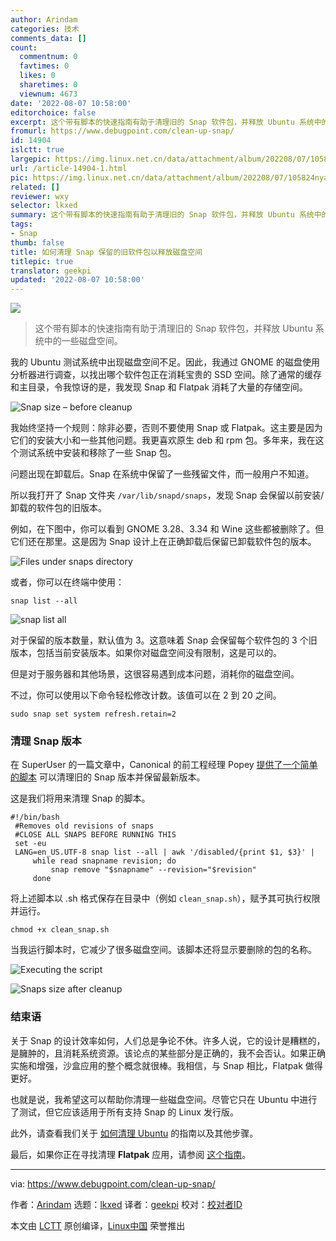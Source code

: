 ```yaml
---
author: Arindam
categories: 技术
comments_data: []
count:
  commentnum: 0
  favtimes: 0
  likes: 0
  sharetimes: 0
  viewnum: 4673
date: '2022-08-07 10:58:00'
editorchoice: false
excerpt: 这个带有脚本的快速指南有助于清理旧的 Snap 软件包，并释放 Ubuntu 系统中的一些磁盘空间。
fromurl: https://www.debugpoint.com/clean-up-snap/
id: 14904
islctt: true
largepic: https://img.linux.net.cn/data/attachment/album/202208/07/105824nyac4m66a6886x6q.jpg
url: /article-14904-1.html
pic: https://img.linux.net.cn/data/attachment/album/202208/07/105824nyac4m66a6886x6q.jpg.thumb.jpg
related: []
reviewer: wxy
selector: lkxed
summary: 这个带有脚本的快速指南有助于清理旧的 Snap 软件包，并释放 Ubuntu 系统中的一些磁盘空间。
tags:
- Snap
thumb: false
title: 如何清理 Snap 保留的旧软件包以释放磁盘空间
titlepic: true
translator: geekpi
updated: '2022-08-07 10:58:00'
---
```


![](/data/attachment/album/202208/07/105824nyac4m66a6886x6q.jpg)



> 
> 这个带有脚本的快速指南有助于清理旧的 Snap 软件包，并释放 Ubuntu 系统中的一些磁盘空间。
> 
> 
> 


我的 Ubuntu 测试系统中出现磁盘空间不足。因此，我通过 GNOME 的磁盘使用分析器进行调查，以找出哪个软件包正在消耗宝贵的 SSD 空间。除了通常的缓存和主目录，令我惊讶的是，我发现 Snap 和 Flatpak 消耗了大量的存储空间。


![Snap size – before cleanup](/data/attachment/album/202208/07/105828vnnz0gx4flux4qx0.jpg)


我始终坚持一个规则：除非必要，否则不要使用 Snap 或 Flatpak。这主要是因为它们的安装大小和一些其他问题。我更喜欢原生 deb 和 rpm 包。多年来，我在这个测试系统中安装和移除了一些 Snap 包。


问题出现在卸载后。Snap 在系统中保留了一些残留文件，而一般用户不知道。


所以我打开了 Snap 文件夹 `/var/lib/snapd/snaps`，发现 Snap 会保留以前安装/卸载的软件包的旧版本。


例如，在下图中，你可以看到 GNOME 3.28、3.34 和 Wine 这些都被删除了。但它们还在那里。这是因为 Snap 设计上在正确卸载后保留已卸载软件包的版本。


![Files under snaps directory](/data/attachment/album/202208/07/105828uftbjelhn903hs7r.jpg)


或者，你可以在终端中使用：



```
snap list --all

```

![snap list all](/data/attachment/album/202208/07/105829v4z9fcchu4lfhp9h.jpg)


对于保留的版本数量，默认值为 3。这意味着 Snap 会保留每个软件包的 3 个旧版本，包括当前安装版本。如果你对磁盘空间没有限制，这是可以的。


但是对于服务器和其他场景，这很容易遇到成本问题，消耗你的磁盘空间。


不过，你可以使用以下命令轻松修改计数。该值可以在 2 到 20 之间。



```
sudo snap set system refresh.retain=2

```

### 清理 Snap 版本


在 SuperUser 的一篇文章中，Canonical 的前工程经理 Popey [提供了一个简单的脚本](https://superuser.com/a/1330590) 可以清理旧的 Snap 版本并保留最新版本。


这是我们将用来清理 Snap 的脚本。



```
#!/bin/bash
 #Removes old revisions of snaps
 #CLOSE ALL SNAPS BEFORE RUNNING THIS
 set -eu
 LANG=en_US.UTF-8 snap list --all | awk '/disabled/{print $1, $3}' |
     while read snapname revision; do
         snap remove "$snapname" --revision="$revision"
     done

```

将上述脚本以 .sh 格式保存在目录中（例如 `clean_snap.sh`），赋予其可执行权限并运行。



```
chmod +x clean_snap.sh

```

当我运行脚本时，它减少了很多磁盘空间。该脚本还将显示要删除的包的名称。


![Executing the script](/data/attachment/album/202208/07/105830w87lwqqqp8m8j8ml.jpg)


![Snaps size after cleanup](/data/attachment/album/202208/07/105830pqzil2z00wqu3ukw.jpg)


### 结束语


关于 Snap 的设计效率如何，人们总是争论不休。许多人说，它的设计是糟糕的，是臃肿的，且消耗系统资源。该论点的某些部分是正确的，我不会否认。如果正确实施和增强，沙盒应用的整个概念就很棒。我相信，与 Snap 相比，Flatpak 做得更好。


也就是说，我希望这可以帮助你清理一些磁盘空间。尽管它只在 Ubuntu 中进行了测试，但它应该适用于所有支持 Snap 的 Linux 发行版。


此外，请查看我们关于 [如何清理 Ubuntu](https://www.debugpoint.com/2018/07/4-simple-steps-clean-ubuntu-system-linux/) 的指南以及其他步骤。


最后，如果你正在寻找清理 **Flatpak** 应用，请参阅 [这个指南](https://www.debugpoint.com/clean-up-flatpak/)。




---


via: <https://www.debugpoint.com/clean-up-snap/>


作者：[Arindam](https://www.debugpoint.com/author/admin1/) 选题：[lkxed](https://github.com/lkxed) 译者：[geekpi](https://github.com/geekpi) 校对：[校对者ID](https://github.com/%E6%A0%A1%E5%AF%B9%E8%80%85ID)


本文由 [LCTT](https://github.com/LCTT/TranslateProject) 原创编译，[Linux中国](https://linux.cn/) 荣誉推出
